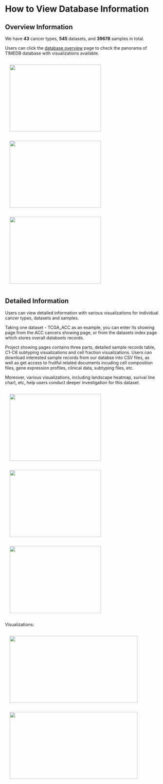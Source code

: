 # How to View Database Information

## Overview Information

We have **43** cancer types, **545** datasets, and **39678** samples in total.

Users can click the <a href="/database/overview">database overview</a> page to check the panorama of TIMEDB database with visualizations available.

<img src="../data/image/tutorial/database-overview-cancer.png" style="width: 300px; height: 220px; margin: 15px;">
<img src="../data/image/tutorial/2-1ppt.png" style="width: 300px; height: 220px; margin: 15px;">
<img src="../data/image/tutorial/2-2ppt.png" style="width: 300px; height: 220px; margin: 15px;">

## Detailed Information

Users can view detailed information with various visualizations for individual cancer types, datasets and samples.

Taking one dataset - TCGA_ACC as an example, you can enter its showing page from the ACC cancers showing page, or from the datasets index page which stores overall databsets records.
                                    
Project showing pages contains three parts, detailed sample records table, C1-C6 subtyping visualizations and cell fraction visualizations. Users can download interested sample records from our databse into CSV files, as well as get access to fruitful related documents incuding cell composition files, gene expression profiles, clinical data, subtyping files, etc.
                                    
Moreover, various visualizations, including landscape heatmap, surival line chart, etc, help users conduct deeper investigation for this dataset. 
                                    
<img src="../data/image/tutorial/dataset-index.png" style="width: 300px; height: 220px; margin: 15px;">
<img src="../data/image/tutorial/cancer-show.png" style="width: 300px; height: 220px; margin: 15px;">
<img src="../data/image/tutorial/dataset-show.png" style="width: 300px; height: 220px; margin: 15px;">

Visualizations:

<img src="../data/image/tutorial/5-2ppt.png" style="width:420px; height: 220px; margin: 15px;">
<img src="../data/image/tutorial/5-4ppt.png"  style="width:420px; height: 220px; margin: 15px;">
